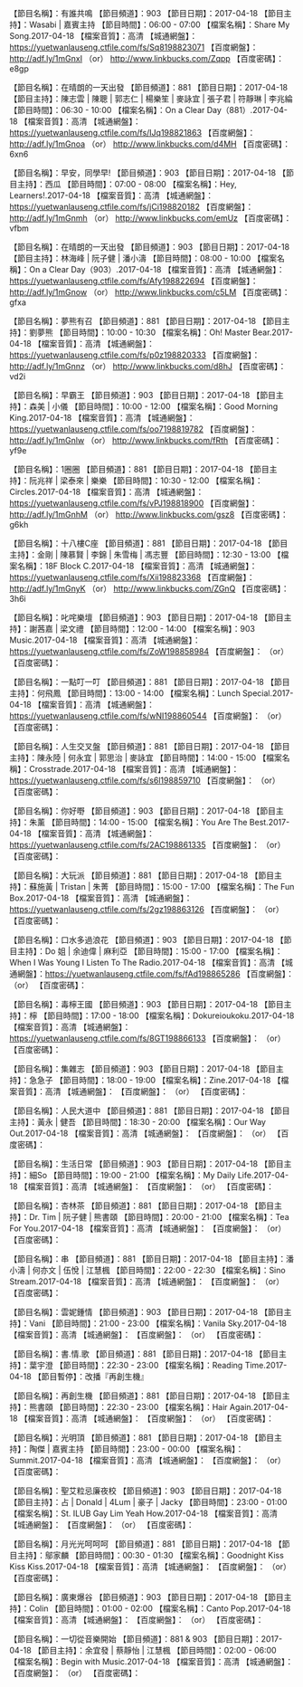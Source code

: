 【節目名稱】：有誰共鳴
【節目頻道】：903
【節目日期】：2017-04-18
【節目主持】：Wasabi | 嘉賓主持
【節目時間】：06:00 - 07:00 
【檔案名稱】：Share My Song.2017-04-18
【檔案音質】：高清
【城通網盤】：https://yuetwanlauseng.ctfile.com/fs/Sq8198823071
【百度網盤】：http://adf.ly/1mGnxI （or） http://www.linkbucks.com/Zqpp
【百度密碼】：e8gp

【節目名稱】：在晴朗的一天出發
【節目頻道】：881
【節目日期】：2017-04-18
【節目主持】：陳志雲 | 陳聰 | 郭志仁 | 楊樂笙 | 麥詠宜 | 張子君 | 符靜琳 | 李兆綸
【節目時間】：06:30 - 10:00
【檔案名稱】：On a Clear Day（881）.2017-04-18
【檔案音質】：高清
【城通網盤】：https://yuetwanlauseng.ctfile.com/fs/IJq198821863
【百度網盤】：http://adf.ly/1mGnoa （or） http://www.linkbucks.com/d4MH
【百度密碼】：6xn6

【節目名稱】：早安，同學早!
【節目頻道】：903
【節目日期】：2017-04-18
【節目主持】：西瓜
【節目時間】：07:00 - 08:00
【檔案名稱】：Hey, Learners!.2017-04-18
【檔案音質】：高清
【城通網盤】：https://yuetwanlauseng.ctfile.com/fs/jCi198820182
【百度網盤】：http://adf.ly/1mGnmh （or） http://www.linkbucks.com/emUz
【百度密碼】：vfbm

【節目名稱】：在晴朗的一天出發
【節目頻道】：903
【節目日期】：2017-04-18
【節目主持】：林海峰 | 阮子健 | 潘小濤
【節目時間】：08:00 - 10:00
【檔案名稱】：On a Clear Day（903）.2017-04-18
【檔案音質】：高清
【城通網盤】：https://yuetwanlauseng.ctfile.com/fs/Afy198822694
【百度網盤】：http://adf.ly/1mGnow （or） http://www.linkbucks.com/c5LM
【百度密碼】：gfxa

【節目名稱】：夢熊有召
【節目頻道】：881
【節目日期】：2017-04-18
【節目主持】：劉夢熊
【節目時間】：10:00 - 10:30
【檔案名稱】：Oh! Master Bear.2017-04-18
【檔案音質】：高清
【城通網盤】：https://yuetwanlauseng.ctfile.com/fs/p0z198820333
【百度網盤】：http://adf.ly/1mGnnz （or） http://www.linkbucks.com/d8hJ
【百度密碼】：vd2i

【節目名稱】：早霸王
【節目頻道】：903
【節目日期】：2017-04-18
【節目主持】：森美 | 小儀
【節目時間】：10:00 - 12:00
【檔案名稱】：Good Morning King.2017-04-18
【檔案音質】：高清
【城通網盤】：https://yuetwanlauseng.ctfile.com/fs/oo7198819782
【百度網盤】：http://adf.ly/1mGnlw （or） http://www.linkbucks.com/fRth
【百度密碼】：yf9e

【節目名稱】：1圈圈
【節目頻道】：881
【節目日期】：2017-04-18
【節目主持】：阮兆祥 | 梁泰來 | 樂樂
【節目時間】：10:30 - 12:00
【檔案名稱】：Circles.2017-04-18
【檔案音質】：高清
【城通網盤】：https://yuetwanlauseng.ctfile.com/fs/vPJ198818900
【百度網盤】：http://adf.ly/1mGnhM （or） http://www.linkbucks.com/gsz8
【百度密碼】：g6kh

【節目名稱】：十八樓C座
【節目頻道】：881
【節目日期】：2017-04-18
【節目主持】：金剛 | 陳慕賢 | 李錦 | 朱雪梅 | 馮志豐
【節目時間】：12:30 - 13:00
【檔案名稱】：18F Block C.2017-04-18
【檔案音質】：高清
【城通網盤】：https://yuetwanlauseng.ctfile.com/fs/Xii198823368
【百度網盤】：http://adf.ly/1mGnyK （or） http://www.linkbucks.com/ZGnQ
【百度密碼】：3h6i

【節目名稱】：叱咤樂壇
【節目頻道】：903
【節目日期】：2017-04-18
【節目主持】：謝茜嘉 | 梁文禮
【節目時間】：12:00 - 14:00
【檔案名稱】：903 Music.2017-04-18
【檔案音質】：高清
【城通網盤】：https://yuetwanlauseng.ctfile.com/fs/ZoW198858984
【百度網盤】： （or） 
【百度密碼】：

【節目名稱】：一點叮一叮
【節目頻道】：881
【節目日期】：2017-04-18
【節目主持】：何飛鳳
【節目時間】：13:00 - 14:00
【檔案名稱】：Lunch Special.2017-04-18
【檔案音質】：高清
【城通網盤】：https://yuetwanlauseng.ctfile.com/fs/wNI198860544
【百度網盤】： （or） 
【百度密碼】：

【節目名稱】：人生交叉盤
【節目頻道】：881
【節目日期】：2017-04-18
【節目主持】：陳永陸 | 何永宜 | 郭思治 | 麥詠宜
【節目時間】：14:00 - 15:00
【檔案名稱】：Crosstrade.2017-04-18
【檔案音質】：高清
【城通網盤】：https://yuetwanlauseng.ctfile.com/fs/s6l198859710
【百度網盤】： （or） 
【百度密碼】：

【節目名稱】：你好嘢
【節目頻道】：903
【節目日期】：2017-04-18
【節目主持】：朱薰
【節目時間】：14:00 - 15:00
【檔案名稱】：You Are The Best.2017-04-18
【檔案音質】：高清
【城通網盤】：https://yuetwanlauseng.ctfile.com/fs/2AC198861335
【百度網盤】： （or） 
【百度密碼】：

【節目名稱】：大玩派
【節目頻道】：881
【節目日期】：2017-04-18
【節目主持】：蘇施黃 | Tristan | 朱菁
【節目時間】：15:00 - 17:00
【檔案名稱】：The Fun Box.2017-04-18
【檔案音質】：高清
【城通網盤】：https://yuetwanlauseng.ctfile.com/fs/2gz198863126
【百度網盤】： （or） 
【百度密碼】：

【節目名稱】：口水多過浪花
【節目頻道】：903
【節目日期】：2017-04-18
【節目主持】：Do 姐 | 余迪偉 | 麻利亞
【節目時間】：15:00 - 17:00
【檔案名稱】：When I Was Young I Listen To The Radio.2017-04-18
【檔案音質】：高清
【城通網盤】：https://yuetwanlauseng.ctfile.com/fs/fAd198865286
【百度網盤】： （or） 
【百度密碼】：

【節目名稱】：毒檸王國
【節目頻道】：903
【節目日期】：2017-04-18
【節目主持】：檸
【節目時間】：17:00 - 18:00
【檔案名稱】：Dokureioukoku.2017-04-18
【檔案音質】：高清
【城通網盤】：https://yuetwanlauseng.ctfile.com/fs/8GT198866133
【百度網盤】： （or） 
【百度密碼】：

【節目名稱】：集雜志
【節目頻道】：903
【節目日期】：2017-04-18
【節目主持】：急急子
【節目時間】：18:00 - 19:00
【檔案名稱】：Zine.2017-04-18
【檔案音質】：高清
【城通網盤】：
【百度網盤】： （or） 
【百度密碼】：

【節目名稱】：人民大道中
【節目頻道】：881
【節目日期】：2017-04-18
【節目主持】：黃永 | 健吾
【節目時間】：18:30 - 20:00
【檔案名稱】：Our Way Out.2017-04-18
【檔案音質】：高清
【城通網盤】：
【百度網盤】： （or） 
【百度密碼】：

【節目名稱】：生活日常
【節目頻道】：903
【節目日期】：2017-04-18
【節目主持】：細So
【節目時間】：19:00 - 21:00
【檔案名稱】：My Daily Life.2017-04-18
【檔案音質】：高清
【城通網盤】：
【百度網盤】： （or） 
【百度密碼】：

【節目名稱】：杏林茶
【節目頻道】：881
【節目日期】：2017-04-18
【節目主持】：Dr. Tim | 阮子健 | 熊書頤
【節目時間】：20:00 - 21:00
【檔案名稱】：Tea For You.2017-04-18
【檔案音質】：高清
【城通網盤】：
【百度網盤】： （or） 
【百度密碼】：

【節目名稱】：串
【節目頻道】：881
【節目日期】：2017-04-18
【節目主持】：潘小濤 | 何亦文 | 伍悅 | 江慧楓
【節目時間】：22:00 - 22:30
【檔案名稱】：Sino Stream.2017-04-18
【檔案音質】：高清
【城通網盤】：
【百度網盤】： （or） 
【百度密碼】：

【節目名稱】：雲妮鍾情
【節目頻道】：903
【節目日期】：2017-04-18
【節目主持】：Vani
【節目時間】：21:00 - 23:00
【檔案名稱】：Vanila Sky.2017-04-18
【檔案音質】：高清
【城通網盤】：
【百度網盤】： （or） 
【百度密碼】：

【節目名稱】：書.情.歌
【節目頻道】：881
【節目日期】：2017-04-18
【節目主持】：葉宇澄
【節目時間】：22:30 - 23:00
【檔案名稱】：Reading Time.2017-04-18
【節目暫停】：改播『再創生機』

【節目名稱】：再創生機
【節目頻道】：881
【節目日期】：2017-04-18
【節目主持】：熊書頤
【節目時間】：22:30 - 23:00
【檔案名稱】：Hair Again.2017-04-18
【檔案音質】：高清
【城通網盤】：
【百度網盤】： （or） 
【百度密碼】：


【節目名稱】：光明頂
【節目頻道】：881
【節目日期】：2017-04-18
【節目主持】：陶傑 | 嘉賓主持
【節目時間】：23:00 - 00:00
【檔案名稱】：Summit.2017-04-18
【檔案音質】：高清
【城通網盤】：
【百度網盤】： （or） 
【百度密碼】：

【節目名稱】：聖艾粒忌廉夜校
【節目頻道】：903
【節目日期】：2017-04-18
【節目主持】：占 | Donald | 4Lum | 豪子 | Jacky
【節目時間】：23:00 - 01:00
【檔案名稱】：St. ILUB Gay Lim Yeah How.2017-04-18
【檔案音質】：高清
【城通網盤】：
【百度網盤】： （or） 
【百度密碼】：

【節目名稱】：月光光呵呵呵
【節目頻道】：881
【節目日期】：2017-04-18
【節目主持】：鄔家麟
【節目時間】：00:30 - 01:30
【檔案名稱】：Goodnight Kiss Kiss Kiss.2017-04-18
【檔案音質】：高清
【城通網盤】：
【百度網盤】： （or） 
【百度密碼】：

【節目名稱】：廣東爆谷
【節目頻道】：903
【節目日期】：2017-04-18
【節目主持】：Colin
【節目時間】：01:00 - 02:00
【檔案名稱】：Canto Pop.2017-04-18
【檔案音質】：高清
【城通網盤】：
【百度網盤】： （or） 
【百度密碼】：

【節目名稱】：一切從音樂開始
【節目頻道】：881 & 903
【節目日期】：2017-04-18
【節目主持】：余宜發 | 蔡靜怡 | 江慧楓
【節目時間】：02:00 - 06:00
【檔案名稱】：Begin with Music.2017-04-18
【檔案音質】：高清
【城通網盤】：
【百度網盤】： （or） 
【百度密碼】：
